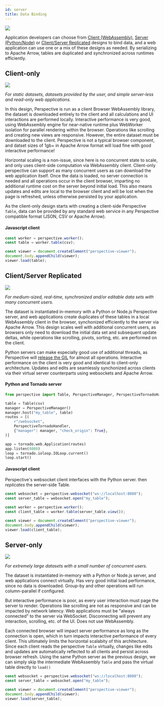 ```yaml
---
id: server
title: Data Binding
---
```


<img src="/svg/architecture.svg"></svg>

Application developers can choose from [Client (WebAssembly)](#client-only),
[Server (Python/Node)](#server-only) or
[Client/Server Replicated](#clientserver-replicated) designs to bind data, and a
web application can use one or a mix of these designs as needed.  By serializing
to Apache Arrow, tables are duplicated and synchronized across runtimes
efficiently.

## Client-only

<img src="/svg/architecture.sub1.svg"></svg>

_For static datasets, datasets provided by the user, and simple server-less and
read-only web applications._

In this design, Perspective is run as a client
Browser WebAssembly library, the dataset is downloaded entirely to the client
and all calculations and UI interactions are performed locally.  Interactive
performance is very good, using WebAssembly engine
for near-native runtime plus WebWorker isolation for parallel rendering within
the browser.  Operations like scrolling and creating new views are responsive.
However, the entire dataset must be downloaded to the client.  Perspective is
not a typical browser component, and datset sizes of 1gb+ in Apache Arrow
format will load fine with good interactive performance!

Horizontal scaling is a non-issue, since here is no concurrent state to scale,
and only uses client-side computation via WebAssembly client.  Client-only
perspective can support as many concurrent users as can download the web
application itself.  Once the data is loaded, no server connection is needed
and all operations occur in the client browser, imparting no additional runtime
cost on the server beyond initial load.  This also means updates and edits are
local to the browser client and will be lost when the page is refreshed, unless
otherwise persisted by your application.

As the client-only design starts with creating a client-side Perspective
`Table`, data can be provided by any standard web service in any Perspective
compatible format (JSON, CSV or Apache Arrow).

#### Javascript client

```javascript
const worker = perspective.worker();
const table = worker.table(csv);

const viewer = document.createElement("perspective-viewer");
document.body.appendChild(viewer);
viewer.load(table);
```

## Client/Server Replicated

<img src="/svg/architecture.sub3.svg"></svg>

_For medium-sized, real-time, synchronized and/or editable data sets with many
concurrent users._

The dataset is instantiated in-memory with a Python or Node.js
Perspective server, and web applications create duplicates of these tables in a
local WebAssembly client in the browser, synchonized efficiently to the server
via Apache Arrow.  This design scales well with additional concurrent users, as
browsers only need to download the initial data set and subsequent update deltas, while
operations like scrolling, pivots, sorting, etc. are performed on the client.

Python servers can make especially good use of additional threads, as Perspective will
[release the GIL](http://localhost:3000/docs/md/python.html#async-mode) for almost all operations.
Interactive performance on the client is very good and identical to client-only
architecture.  Updates and edits are seamlessly synchonized across clients via
their virtual server counterparts using websockets and Apache Arrow.
#### Python and Tornado server

```python
from perspective import Table, PerspectiveManager, PerspectiveTornadoHandler

table = Table(csv)
manager = PerspectiveManager()
manager.host("my_table", table)
routes = [(
    r"/websocket",
    PerspectiveTornadoHandler,
    {"manager": manager, "check_origin": True},
)]

app = tornado.web.Application(routes)
app.listen(8080)
loop = tornado.ioloop.IOLoop.current()
loop.start()
```

#### Javascript client

Perspective's websocket client interfaces with the Python server.
then _replicates_ the server-side Table.

```javascript
const websocket = perspective.websocket("ws://localhost:8080");
const server_table = websocket.open("my_table");

const worker = perspective.worker();
const client_table = worker.table(server_table.view());

const viewer = document.createElement("perspective-viewer");
document.body.appendChild(viewer);
viewer.load(client_table);
```

## Server-only

<img src="/svg/architecture.sub2.svg"></svg>

_For extremely large datasets with a small number of concurrent users._

The dataset is instantiated in-memory with a Python or Node.js server, and web
applications connect virtually.  Has very good initial load performance, since
no data is downloaded.  Group-by and other operations will run column-parallel
if configured.

But interactive performance is poor, as every user interaction must page the
server to render.  Operations like scrolling are not as responsive and can be
impacted by network latency.  Web applications must be "always connected" to the
server via WebSocket.  Disconnecting will prevent any interaction, scrolling,
etc. of the UI.  Does not use WebAssembly.

Each connected browser will impact server performance as long as the
connection is open, which in turn impacts interactive performance of every
client.  This ultimately limits the horizontal scalabity of this architecture.
Since each client reads the perspective `Table` virtually, changes like edits
and updates are automatically reflected to all clients and persist across
browser refresh.  Using the same Python server as the previous design, we can
simply skip the intermediate WebAssembly `Table` and pass the virtual table
directly to `load()`

```javascript
const websocket = perspective.websocket("ws://localhost:8080");
const server_table = websocket.open("my_table");

const viewer = document.createElement("perspective-viewer");
document.body.appendChild(viewer);
viewer.load(server_table);
```